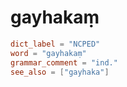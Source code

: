 # gayhakaṃ

``` toml
dict_label = "NCPED"
word = "gayhakaṃ"
grammar_comment = "ind."
see_also = ["gayhaka"]
```


